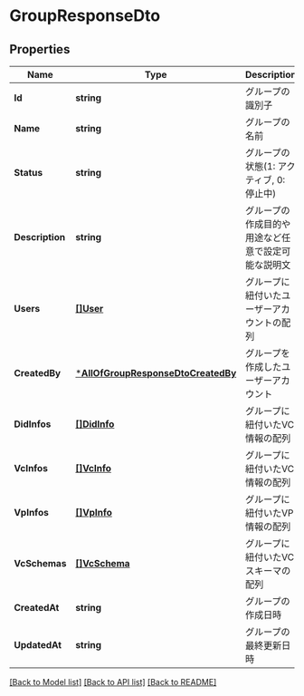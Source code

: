 # GroupResponseDto

## Properties
Name | Type | Description | Notes
------------ | ------------- | ------------- | -------------
**Id** | **string** | グループの識別子 | [default to null]
**Name** | **string** |  グループの名前 | [default to null]
**Status** | **string** | グループの状態(1: アクティブ, 0: 停止中) | [default to null]
**Description** | **string** | グループの作成目的や用途など任意で設定可能な説明文 | [default to null]
**Users** | [**[]User**](User.md) | グループに紐付いたユーザーアカウントの配列 | [default to null]
**CreatedBy** | [***AllOfGroupResponseDtoCreatedBy**](AllOfGroupResponseDtoCreatedBy.md) | グループを作成したユーザーアカウント | [default to null]
**DidInfos** | [**[]DidInfo**](DidInfo.md) | グループに紐付いたVC情報の配列 | [default to null]
**VcInfos** | [**[]VcInfo**](VcInfo.md) | グループに紐付いたVC情報の配列 | [default to null]
**VpInfos** | [**[]VpInfo**](VpInfo.md) | グループに紐付いたVP情報の配列 | [default to null]
**VcSchemas** | [**[]VcSchema**](VcSchema.md) | グループに紐付いたVCスキーマの配列 | [default to null]
**CreatedAt** | **string** | グループの作成日時 | [default to null]
**UpdatedAt** | **string** | グループの最終更新日時 | [default to null]

[[Back to Model list]](../README.md#documentation-for-models) [[Back to API list]](../README.md#documentation-for-api-endpoints) [[Back to README]](../README.md)

